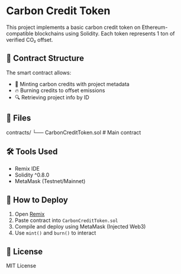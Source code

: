 # Carbon Credit Token

This project implements a basic carbon credit token on Ethereum-compatible blockchains using Solidity. Each token represents 1 ton of verified CO₂ offset.

## 🔗 Contract Structure

The smart contract allows:

- 🧾 Minting carbon credits with project metadata
- 🔥 Burning credits to offset emissions
- 🔍 Retrieving project info by ID

## 📁 Files

contracts/
└── CarbonCreditToken.sol # Main contract

## 🛠 Tools Used

- Remix IDE
- Solidity ^0.8.0
- MetaMask (Testnet/Mainnet)

## 🧪 How to Deploy

1. Open [Remix](https://remix.ethereum.org)
2. Paste contract into `CarbonCreditToken.sol`
3. Compile and deploy using MetaMask (Injected Web3)
4. Use `mint()` and `burn()` to interact

## 📄 License

MIT License
